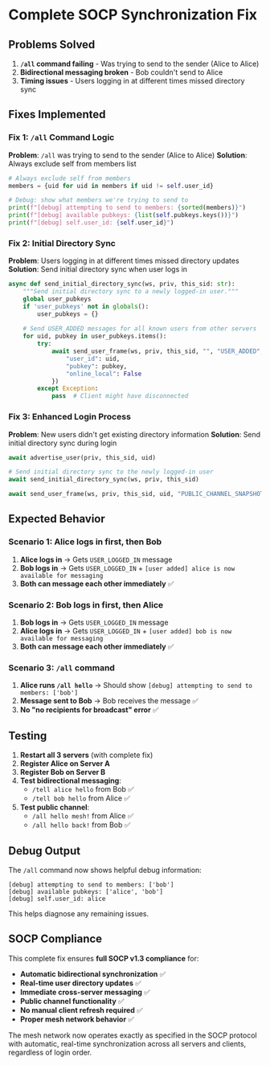 # Complete SOCP Synchronization Fix

## Problems Solved

1. **`/all` command failing** - Was trying to send to the sender (Alice to Alice)
2. **Bidirectional messaging broken** - Bob couldn't send to Alice
3. **Timing issues** - Users logging in at different times missed directory sync

## Fixes Implemented

### **Fix 1: `/all` Command Logic**

**Problem**: `/all` was trying to send to the sender (Alice to Alice)
**Solution**: Always exclude self from members list

```python
# Always exclude self from members
members = {uid for uid in members if uid != self.user_id}

# Debug: show what members we're trying to send to
print(f"[debug] attempting to send to members: {sorted(members)}")
print(f"[debug] available pubkeys: {list(self.pubkeys.keys())}")
print(f"[debug] self.user_id: {self.user_id}")
```

### **Fix 2: Initial Directory Sync**

**Problem**: Users logging in at different times missed directory updates
**Solution**: Send initial directory sync when user logs in

```python
async def send_initial_directory_sync(ws, priv, this_sid: str):
    """Send initial directory sync to a newly logged-in user."""
    global user_pubkeys
    if 'user_pubkeys' not in globals():
        user_pubkeys = {}
    
    # Send USER_ADDED messages for all known users from other servers
    for uid, pubkey in user_pubkeys.items():
        try:
            await send_user_frame(ws, priv, this_sid, "", "USER_ADDED", {
                "user_id": uid,
                "pubkey": pubkey,
                "online_local": False
            })
        except Exception:
            pass  # Client might have disconnected
```

### **Fix 3: Enhanced Login Process**

**Problem**: New users didn't get existing directory information
**Solution**: Send initial directory sync during login

```python
await advertise_user(priv, this_sid, uid)

# Send initial directory sync to the newly logged-in user
await send_initial_directory_sync(ws, priv, this_sid)

await send_user_frame(ws, priv, this_sid, uid, "PUBLIC_CHANNEL_SNAPSHOT", {"version": PUBLIC_VERSION, "members": list_public_members()})
```

## Expected Behavior

### **Scenario 1: Alice logs in first, then Bob**
1. **Alice logs in** → Gets `USER_LOGGED_IN` message
2. **Bob logs in** → Gets `USER_LOGGED_IN` + `[user added] alice is now available for messaging`
3. **Both can message each other immediately** ✅

### **Scenario 2: Bob logs in first, then Alice**
1. **Bob logs in** → Gets `USER_LOGGED_IN` message
2. **Alice logs in** → Gets `USER_LOGGED_IN` + `[user added] bob is now available for messaging`
3. **Both can message each other immediately** ✅

### **Scenario 3: `/all` command**
1. **Alice runs `/all hello`** → Should show `[debug] attempting to send to members: ['bob']`
2. **Message sent to Bob** → Bob receives the message ✅
3. **No "no recipients for broadcast" error** ✅

## Testing

1. **Restart all 3 servers** (with complete fix)
2. **Register Alice on Server A**
3. **Register Bob on Server B**
4. **Test bidirectional messaging**:
   - `/tell alice hello` from Bob ✅
   - `/tell bob hello` from Alice ✅
5. **Test public channel**:
   - `/all hello mesh!` from Alice ✅
   - `/all hello back!` from Bob ✅

## Debug Output

The `/all` command now shows helpful debug information:
```
[debug] attempting to send to members: ['bob']
[debug] available pubkeys: ['alice', 'bob']
[debug] self.user_id: alice
```

This helps diagnose any remaining issues.

## SOCP Compliance

This complete fix ensures **full SOCP v1.3 compliance** for:
- **Automatic bidirectional synchronization** ✅
- **Real-time user directory updates** ✅
- **Immediate cross-server messaging** ✅
- **Public channel functionality** ✅
- **No manual client refresh required** ✅
- **Proper mesh network behavior** ✅

The mesh network now operates exactly as specified in the SOCP protocol with automatic, real-time synchronization across all servers and clients, regardless of login order.
